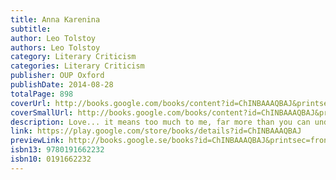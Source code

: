 ```yaml
---
title: Anna Karenina
subtitle: 
author: Leo Tolstoy
authors: Leo Tolstoy
category: Literary Criticism
categories: Literary Criticism
publisher: OUP Oxford
publishDate: 2014-08-28
totalPage: 898
coverUrl: http://books.google.com/books/content?id=ChINBAAAQBAJ&printsec=frontcover&img=1&zoom=1&edge=curl&source=gbs_api
coverSmallUrl: http://books.google.com/books/content?id=ChINBAAAQBAJ&printsec=frontcover&img=1&zoom=5&edge=curl&source=gbs_api
description: Love... it means too much to me, far more than you can understand. At its simplest, Anna Karenina is a love story. It is a portrait of a beautiful and intelligent woman whose passionate love for a handsome officer sweeps aside all other ties - to her marriage and to the network of relationships and moral values that bind the society around her. The love affair of Anna and Vronsky is played out alongside the developing romance of Kitty and Levin, and in the character of Levin, closely based on Tolstoy himself, the search for happiness takes on a deeper philosophical significance. One of the greatest novels ever written, Anna Karenina combines penetrating psychological insight with an encyclopedic depiction of Russian life in the 1870s. The novel takes us from high society St Petersburg to the threshing fields on Levin's estate, with unforgettable scenes at a Moscow ballroom, the skating rink, a race course, a railway station. It creates an intricate labyrinth of connections that is profoundly satisfying, and deeply moving. Rosamund Bartlett's translation conveys Tolstoy's precision of meaning and emotional accuracy in an English version that is highly readable and stylistically faithful. Like her acclaimed biography of Tolstoy, it is vivid, nuanced, and compelling.
link: https://play.google.com/store/books/details?id=ChINBAAAQBAJ
previewLink: http://books.google.se/books?id=ChINBAAAQBAJ&printsec=frontcover&dq=anna+karenina&hl=&as_pt=BOOKS&cd=1&source=gbs_api
isbn13: 9780191662232
isbn10: 0191662232
---
```

